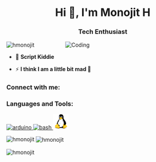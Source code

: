 <h1 align="center">Hi 👋, I'm Monojit H</h1>
<h3 align="center">Tech Enthusiast</h3>
<img align="right" alt="Coding" width="350" src="https://gifdb.com/images/high/coding-skills-loading-dk68v8z0hevjpuiv.gif">

<p align="left"> <img src="https://komarev.com/ghpvc/?username=hmonojit&label=Profile%20views&color=0e75b6&style=flat" alt="hmonojit" /> </p>

- 💬 **Script Kiddie**

- ⚡ **I think I am a little bit mad 🤔**

<h3 align="left">Connect with me:</h3>
<p align="left">
</p>

<h3 align="left">Languages and Tools:</h3>
<p align="left"> <a href="https://www.arduino.cc/" target="_blank" rel="noreferrer"> <img src="https://cdn.worldvectorlogo.com/logos/arduino-1.svg" alt="arduino" width="40" height="40"/> </a> <a href="https://www.gnu.org/software/bash/" target="_blank" rel="noreferrer"> <img src="https://www.vectorlogo.zone/logos/gnu_bash/gnu_bash-icon.svg" alt="bash" width="40" height="40"/> </a> <a href="https://www.linux.org/" target="_blank" rel="noreferrer"> <img src="https://raw.githubusercontent.com/devicons/devicon/master/icons/linux/linux-original.svg" alt="linux" width="40" height="40"/> </a> </p>

<p><img align="left" src="https://github-readme-stats.vercel.app/api/top-langs?username=hmonojit&show_icons=true&locale=en&layout=compact" alt="hmonojit" /></p>

<p>&nbsp;<img align="center" src="https://github-readme-stats.vercel.app/api?username=hmonojit&show_icons=true&locale=en" alt="hmonojit" /></p>

<p><img align="center" src="https://github-readme-streak-stats.herokuapp.com/?user=hmonojit&" alt="hmonojit" /></p>
